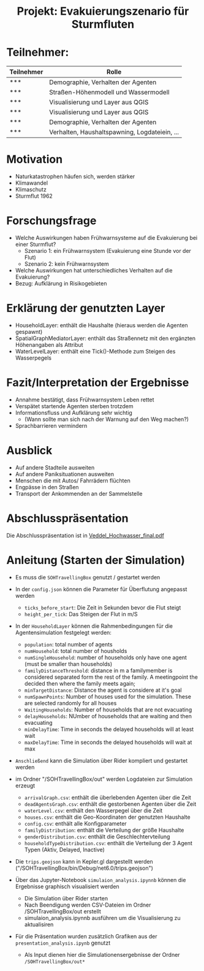 <h1 align="center"> Projekt: Evakuierungszenario für Sturmfluten</h1>

# Teilnehmer:

| Teilnehmer | Rolle                                         |
|------------|-----------------------------------------------|
| ***        | Demographie, Verhalten der Agenten            |
| ***        | Straßen-Höhenmodell und Wassermodell          |
| ***        | Visualisierung und Layer aus QGIS             |
| ***        | Visualisierung und Layer aus QGIS             |
| ***        | Demographie, Verhalten der Agenten            |
| ***        | Verhalten, Haushaltspawning, Logdateiein, ... |

# Motivation

- Naturkatastrophen häufen sich, werden stärker
- Klimawandel
- Klimaschutz
- Sturmflut 1962

# Forschungsfrage

- Welche Auswirkungen haben Frühwarnsysteme auf die Evakuierung bei einer Sturmflut?
    - Szenario 1: ein Frühwarnsystem (Evakuierung eine Stunde vor der Flut)
    - Szenario 2: kein Frühwarnsystem
- Welche Auswirkungen hat unterschiedliches Verhalten auf die Evakuierung?
- Bezug: Aufklärung in Risikogebieten

# Erklärung der genutzten Layer

- HouseholdLayer: enthält die Haushalte (hieraus werden die Agenten gespawnt)
- SpatialGraphMediatorLayer: enthält das Straßennetz mit den ergänzten Höhenangaben als Attribut
- WaterLevelLayer: enthält eine Tick()-Methode zum Steigen des Wasserpegels

# Fazit/Interpretation der Ergebnisse

- Annahme bestätigt, dass Frühwarnsystem Leben rettet
- Verspätet startende Agenten sterben trotzdem
- Informationsfluss und Aufklärung sehr wichtig
    - (Wann sollte man sich nach der Warnung auf den Weg machen?)
- Sprachbarrieren vermindern

# Ausblick

- Auf andere Stadteile ausweiten
- Auf andere Paniksituationen ausweiten
- Menschen die mit Autos/ Fahrrädern flüchten
- Engpässe in den Straßen
- Transport der Ankommenden an der Sammelstelle

# Abschlusspräsentation

Die Abschlusspräsentation ist in [Veddel_Hochwasser_final.pdf](Veddel_Hochwasser_final.pdf)

# Anleitung (Starten der Simulation)

- Es muss die `SOHTravellingBox` genutzt / gestartet werden

- In der `config.json` können die Parameter für Überflutung angepasst werden
    - `ticks_before_start`: Die Zeit in Sekunden bevor die Flut steigt
    - `height_per_tick`: Das Steigen der Flut in m/S
- In der `HouseholdLayer` können die Rahmenbedingungen für die Agentensimulation festgelegt werden:
    - `population`: total number of agents
    - `numHousehold`: total number of housholds
    - `numSingleHousehold`: number of households only have one agent (must be smaller than households)
    - `familyDistanceThreshold`: distance in m a familymember is considered separated form the rest of the family. A
      meetingpoint the decided then where the family meets again;
    - `minTargetDistance`: Distance the agent is considere at it's goal
    - `numSpawnPoints`: Number of houses used for the simulation. These are selected randomly for all houses
    - `WaitingHouseholds`: Number of households that are not evacuating
    - `delayHouseholds`: NUmber of households that are waiting and then evacuating
    - `minDelayTime`: Time in seconds the delayed households will at least wait
    - `maxDelayTime`: Time in seconds the delayed households will wait at max
- `Anschließend` kann die Simulation über Rider kompliert und gestartet werden

- im Ordner "/SOHTravellingBox/out" werden Logdateien zur Simulation erzeugt
    - `arrivalGraph.csv`: enthält die überlebenden Agenten über die Zeit
    - `deadAgentsGraph.csv`: enthält die gestorbenen Agenten über die Zeit
    - `waterLevel.csv`: enthält den Wasserpegel über die Zeit
    - `houses.csv`: enthält die Geo-Koordinaten der genutzten Haushalte
    - `config.csv`: enthält alle Konfigparameter
    - `familyDistribution`: enthält die Verteilung der größe Haushalte
    - `genderDistribution.csv`: enthält die Geschlechtervteilung
    - `householdTypeDistribution.csv`: enthält die Verteilung der 3 Agent Typen (Aktiv, Delayed, Inactive)

- Die `trips.geojson` kann in Kepler.gl dargestellt werden ("/SOHTravellingBox/bin/Debug/net6.0/trips.geojson")

- Über das Jupyter-Notebook `simulaion_analysis.ipynnb` können die Ergebnisse graphisch visualisiert werden
    - Die Simulation über Rider starten
    - Nach Beendigung werden CSV-Dateien im Ordner /SOHTravellingBox/out erstellt
    - simulaion_analysis.ipynnb ausführen um die Visualisierung zu aktualisiren

- Für die Präsentation wurden zusätzlich Grafiken aus der `presentation_analysis.ipynb` genutzt
    - Als Input dienen hier die Simulationensergebnisse der Ordner `/SOHTravellingBox/out*`
